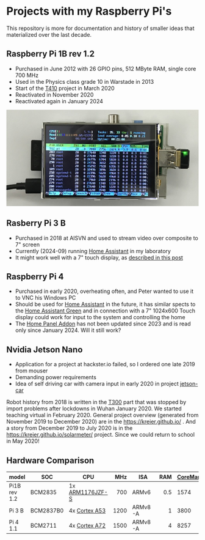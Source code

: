 # Projects with my Raspberry Pi's

This repository is more for documentation and history of smaller ideas that materialized over the last decade.

## Raspberry Pi 1B rev 1.2

- Purchased in June 2012 with 26 GPIO pins, 512 MByte RAM, single core 700 MHz
- Used in the Physics class grade 10 in Warstade in 2013
- Start of the [T410](https://github.com/kreier/T410) project in March 2020
- Reactivated in November 2020
- Reactivated again in January 2024

![Working Pi 1B in 2020](https://raw.githubusercontent.com/kreier/T410/main/docs/RPi-T410.jpg)

## Rasberry Pi 3 B

- Purchased in 2018 at AISVN and used to stream video over composite to 7" screen
- Currently (2024-09) running [Home Assistant](https://www.home-assistant.io/) in my laboratory
- It might work well with a 7" touch display, as [described in this post](https://piamble.wordpress.com/2022/01/10/home-assistant-energy-dashboard/)

## Raspberry Pi 4 

- Purchased in early 2020, overheating often, and Peter wanted to use it to VNC his Windows PC
- Should be used for [Home Assistant](https://www.home-assistant.io/) in the future, it has similar spects to the [Home Assistant Green](https://www.home-assistant.io/green/) and in connection with a 7" 1024x600 Touch display could work for input to the system and controlling the home
- The [Home Panel Addon](https://github.com/hassio-addons/addon-home-panel) has not been updated since 2023 and is read only since January 2024. Will it still work?

## Nvidia Jetson Nano

- Application for a project at hackster.io failed, so I ordered one late 2019 from mouser
- Demanding power requirements
- Idea of self driving car with camera input in early 2020 in project [jetson-car](https://github.com/kreier/jetson-car/tree/main/docs)

Robot history from 2018 is written in the [T300](https://github.com/kreier/T300) part that was stopped by import problems after lockdowns in Wuhan January 2020. We started teaching virtual in February 2020. General project overview (generated from November 2019 to December 2020) are in the https://kreier.github.io/ . And a story from December 2019 to July 2020 is in the https://kreier.github.io/solarmeter/ project. Since we could return to school in May 2020!

## Hardware Comparison

| model        | SOC       | CPU                                                           |  MHz |   ISA   | RAM | [CoreMark](https://github.com/kreier/benchmark/tree/main/CoreMark) |
|--------------|-----------|---------------------------------------------------------------|-----:|---------|----:|----------|
| Pi1B rev 1.2 | BCM2835   | 1x [ARM1176JZF-S](https://en.wikipedia.org/wiki/ARM11)        |  700 | ARMv6   | 0.5 | 1574     |
| Pi 3 B       | BCM2837B0 | 4x [Cortex A53](https://en.wikipedia.org/wiki/ARM_Cortex-A53) | 1200 | ARMv8-A |   1 | 3800     |
| Pi 4 1.1     | BCM2711   | 4x [Cortex A72](https://en.wikipedia.org/wiki/ARM_Cortex-A72) | 1500 | ARMv8-A |   4 | 8257     |
